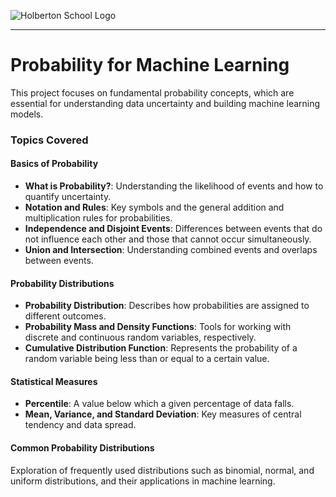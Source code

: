 ![Holberton School Logo](https://cdn.prod.website-files.com/6105315644a26f77912a1ada/63eea844ae4e3022154e2878_Holberton.png)

---

# Probability for Machine Learning

This project focuses on fundamental probability concepts, which are essential for understanding data uncertainty and building machine learning models.

### Topics Covered  

#### Basics of Probability  
- **What is Probability?**: Understanding the likelihood of events and how to quantify uncertainty.  
- **Notation and Rules**: Key symbols and the general addition and multiplication rules for probabilities.  
- **Independence and Disjoint Events**: Differences between events that do not influence each other and those that cannot occur simultaneously.  
- **Union and Intersection**: Understanding combined events and overlaps between events.

#### Probability Distributions  
- **Probability Distribution**: Describes how probabilities are assigned to different outcomes.  
- **Probability Mass and Density Functions**: Tools for working with discrete and continuous random variables, respectively.  
- **Cumulative Distribution Function**: Represents the probability of a random variable being less than or equal to a certain value.

#### Statistical Measures  
- **Percentile**: A value below which a given percentage of data falls.  
- **Mean, Variance, and Standard Deviation**: Key measures of central tendency and data spread.

#### Common Probability Distributions  
Exploration of frequently used distributions such as binomial, normal, and uniform distributions, and their applications in machine learning.

